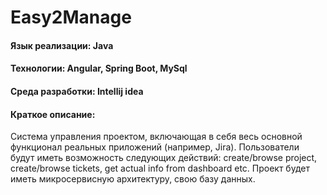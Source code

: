 # Easy2Manage

#### Язык реализации: Java  
#### Технологии: Angular, Spring Boot, MySql 
#### Среда разработки: Intellij idea

#### Краткое описание: 
   Система управления проектом, включающая в себя весь основной функционал реальных приложений (например, Jira). Пользователи будут иметь возможность следующих действий: create/browse project, create/browse tickets, get actual info from dashboard etc. Проект будет иметь микросервисную архитектуру, свою базу данных.
